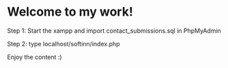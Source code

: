 # Welcome to my work!

Step 1: Start the xampp and import contact_submissions.sql in PhpMyAdmin

Step 2: type localhost/softinn/index.php

Enjoy the content :)
